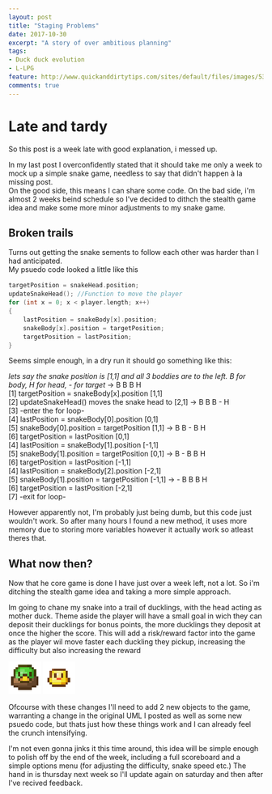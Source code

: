 ```yaml
---
layout: post
title: "Staging Problems"
date: 2017-10-30
excerpt: "A story of over ambitious planning"
tags:
- Duck duck evolution
- L-LPG
feature: http://www.quickanddirtytips.com/sites/default/files/images/5365/mistake.jpg
comments: true
---
```


# Late and tardy
So this post is a week late with good explanation, i messed up.

In my last post I overconfidently stated that it should take me only a week to mock up a simple snake game, needless to say that didn't happen à la missing post. <br>
On the good side, this means I can share some code. On the bad side, i'm almost 2 weeks beind schedule so I've decided to dithch the stealth game idea and make some more minor adjustments to my snake game.

## Broken trails
Turns out getting the snake sements to follow each other was harder than I had anticipated. <br>
My psuedo code looked a little like this
```c++
targetPosition = snakeHead.position;
updateSnakeHead(); //Function to move the player
for (int x = 0; x < player.length; x++)
{
    lastPosition = snakeBody[x].position;
    snakeBody[x].position = targetPosition;
    targetPosition = lastPosition;
}
```
Seems simple enough, in a dry run it should go something like this:

_lets say the snake position is [1,1] and all 3 boddies are to the left. B for body, H for head, - for target_ -> B B B H <br>
[1] targetPosition = snakeBody[x].position [1,1] <br>
[2] updateSnakeHead() moves the snake head to [2,1] -> B B B - H <br>
[3] -enter the for loop- <br>
[4] lastPosition = snakeBody[0].position [0,1] <br>
[5] snakeBody[0].position = targetPosition [1,1] -> B B - B H <br>
[6] targetPosition = lastPosition [0,1] <br>
[4] lastPosition = snakeBody[1].position [-1,1] <br>
[5] snakeBody[1].position = targetPosition [0,1] -> B - B B H <br>
[6] targetPosition = lastPosition [-1,1] <br>
[4] lastPosition = snakeBody[2].position [-2,1] <br>
[5] snakeBody[1].position = targetPosition [-1,1] -> - B B B H <br>
[6] targetPosition = lastPosition [-2,1] <br>
[7] -exit for loop- <br>

However apparently not, I'm probably just being dumb, but this code just wouldn't work. So after many hours I found a new method, it uses more memory due to storing more variables however it actually work so atleast theres that.

## What now then?
Now that he core game is done I have just over a week left, not a lot. So i'm ditching the stealth game idea and taking a more simple approach.

Im going to chane my snake into a trail of ducklings, with the head acting as mother duck. Theme aside the player will have a small goal in wich they can deposit their ducklings for bonus points, the more ducklings they deposit at once the higher the score. This will add a risk/reward factor into the game as the player wil move faster each duckling they pickup, increasing the difficulty but also increasing the reward<br>

<img src="../assets/img/player.png"> 	<img src="../assets/img/Body.png">

Ofcourse with these changes I'll need to add 2 new objects to the game, warranting a change in the original UML I posted as well as some new psuedo code, but thats just how these things work and I can already feel the crunch intensifying. 

I'm not even gonna jinks it this time around, this idea will be simple enough to polish off by the end of the week, including a full scoreboard and a simple options menu (for adjusting the difficulty, snake speed etc.) The hand in is thursday next week so I'll update again on saturday and then after I've recived feedback.

